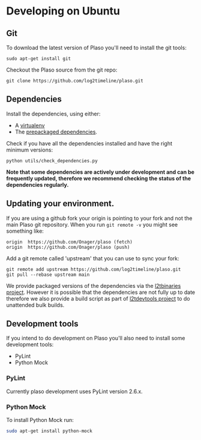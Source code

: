 # Developing on Ubuntu

## Git
To download the latest version of Plaso you'll need to install the git tools:
```
sudo apt-get install git
```

Checkout the Plaso source from the git repo:
```
git clone https://github.com/log2timeline/plaso.git
```

## Dependencies

Install the dependencies, using either:
* A [virtualenv](Developing-Virtualenv.html#Ubuntu)
* The [prepackaged dependencies](Development-Dependencies.html#Ubuntu).

Check if you have all the dependencies installed and have the right minimum
versions:
```
python utils/check_dependencies.py
```

**Note that some dependencies are actively under development and can be
frequently updated, therefore we recommend checking the status of the
 dependencies regularly.**

## Updating your environment.

If you are using a github fork your origin is pointing to your fork and not
the main Plaso git repository. When you run `git remote -v` you might see
something like:
```
origin	https://github.com/Onager/plaso (fetch)
origin	https://github.com/Onager/plaso (push)
```

Add a git remote called 'upstream' that you can use to sync your fork:
```
git remote add upstream https://github.com/log2timeline/plaso.git
git pull --rebase upstream main
```

We provide packaged versions of the dependencies via the [l2tbinaries project](https://github.com/log2timeline/l2tbinaries/blob/main/README.md).
However it is possible that the dependencies are not fully up to date therefore
we also provide a build script as part of [l2tdevtools project](https://github.com/log2timeline/l2tdevtools)
to do unattended bulk builds.

## Development tools
If you intend to do development on Plaso you'll also need to install some
development tools:

* PyLint
* Python Mock

### PyLint
Currently plaso development uses PyLint version 2.6.x.

### Python Mock
To install Python Mock run:
```bash
sudo apt-get install python-mock
```
